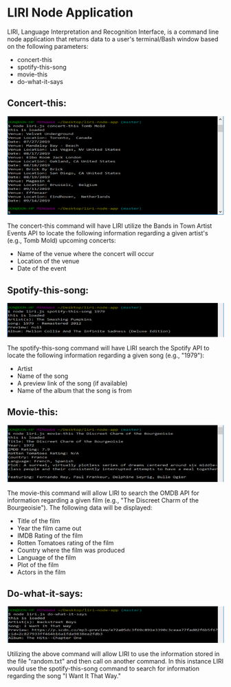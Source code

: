 # LIRI Node Application

LIRI, Language Interpretation and Recognition Interface, is a command line node application that returns data to a user's terminal/Bash window based on the following parameters:

* concert-this
* spotify-this-song
* movie-this
* do-what-it-says

## Concert-this:


![](https://github.com/Jrofalk/liri-node-app/blob/master/Images/concert-this.PNG)

The concert-this command will have LIRI utilize the Bands in Town Artist Events API to locate the following information regarding a given artist's (e.g., Tomb Mold) upcoming concerts:

* Name of the venue where the concert will occur
* Location of the venue
* Date of the event

## Spotify-this-song:

![](https://github.com/Jrofalk/liri-node-app/blob/master/Images/spotify-this-song.PNG)

The spotify-this-song command will have LIRI search the Spotify API to locate the following information regarding a given song (e.g., "1979"):

* Artist
* Name of the song
* A preview link of the song (if available)
* Name of the album that the song is from

## Movie-this:

![](https://github.com/Jrofalk/liri-node-app/blob/master/Images/movie-this.PNG)

The movie-this command will allow LIRI to search the OMDB API for information regarding a given film (e.g., "The Discreet Charm of the Bourgeoisie"). The following data will be displayed:

* Title of the film
* Year the film came out
* IMDB Rating of the film
* Rotten Tomatoes rating of the film
* Country where the film was produced
* Language of the film
* Plot of the film
* Actors in the film

## Do-what-it-says:

![](https://github.com/Jrofalk/liri-node-app/blob/master/Images/do-what-it-says.PNG)

Utilizing the above command will allow LIRI to use the information stored in the file "random.txt" and then call on another command. In this instance LIRI would use the spotify-this-song command to search for information regarding the song "I Want It That Way."
